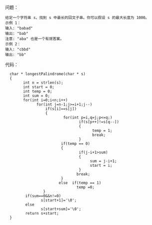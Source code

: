 问题：
    

    给定一个字符串 s，找到 s 中最长的回文子串。你可以假设 s 的最大长度为 1000。
    示例 1：
    输入: "babad"
    输出: "bab"
    注意: "aba" 也是一个有效答案。
    示例 2：
    输入: "cbbd"
    输出: "bb"


代码：
   

      char * longestPalindrome(char * s)
      {
            int n = strlen(s);
            int start = 0;
            int temp = 0;
            int sum = 0;
            for(int i=0;i<n;i++)
                  for(int j=n-1;j>=i+1;j--)
                      if(s[i]==s[j])
                      {
                              for(int p=i,q=j;p<=q;)
                                     if(s[p++]!=s[q--])
                                     { 
                                           temp = 1;
                                           break;
                                     }
                             if(temp == 0)
                             {
                                     if(j-i+1>sum)
                                     {
                                          sum = j-i+1;
                                          start = i;
                                     }
                                    break;
                             }
                            else  if(temp == 1)
                                    temp =0;
                     }
             if(sum==0&&n!=0)
                    s[start+1]='\0';
             else
                    s[start+sum]='\0';
             return s+start;
      }
